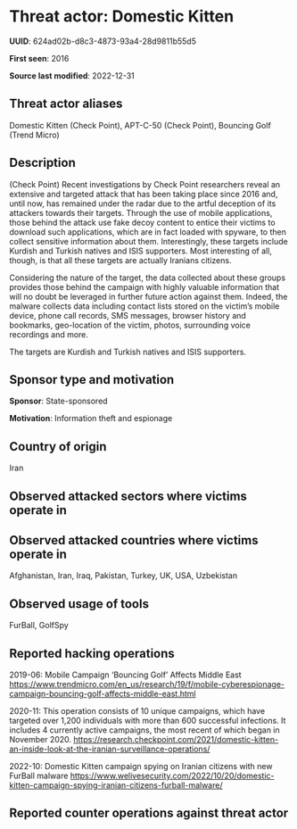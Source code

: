 # Threat actor: Domestic Kitten

**UUID**: 624ad02b-d8c3-4873-93a4-28d9811b55d5

**First seen**: 2016

**Source last modified**: 2022-12-31

## Threat actor aliases

Domestic Kitten (Check Point), APT-C-50 (Check Point), Bouncing Golf (Trend Micro)

## Description

(Check Point) Recent investigations by Check Point researchers reveal an extensive and targeted attack that has been taking place since 2016 and, until now, has remained under the radar due to the artful deception of its attackers towards their targets. Through the use of mobile applications, those behind the attack use fake decoy content to entice their victims to download such applications, which are in fact loaded with spyware, to then collect sensitive information about them. Interestingly, these targets include Kurdish and Turkish natives and ISIS supporters. Most interesting of all, though, is that all these targets are actually Iranians citizens.

Considering the nature of the target, the data collected about these groups provides those behind the campaign with highly valuable information that will no doubt be leveraged in further future action against them. Indeed, the malware collects data including contact lists stored on the victim’s mobile device, phone call records, SMS messages, browser history and bookmarks, geo-location of the victim, photos, surrounding voice recordings and more.

The targets are Kurdish and Turkish natives and ISIS supporters.

## Sponsor type and motivation

**Sponsor**: State-sponsored

**Motivation**: Information theft and espionage


## Country of origin

Iran

## Observed attacked sectors where victims operate in



## Observed attacked countries where victims operate in

Afghanistan, Iran, Iraq, Pakistan, Turkey, UK, USA, Uzbekistan

## Observed usage of tools

FurBall, GolfSpy

## Reported hacking operations

2019-06: Mobile Campaign ‘Bouncing Golf’ Affects Middle East
https://www.trendmicro.com/en_us/research/19/f/mobile-cyberespionage-campaign-bouncing-golf-affects-middle-east.html

2020-11: This operation consists of 10 unique campaigns, which have targeted over 1,200 individuals with more than 600 successful infections.  It includes 4 currently active campaigns, the most recent of which began in November 2020.
https://research.checkpoint.com/2021/domestic-kitten-an-inside-look-at-the-iranian-surveillance-operations/

2022-10: Domestic Kitten campaign spying on Iranian citizens with new FurBall malware
https://www.welivesecurity.com/2022/10/20/domestic-kitten-campaign-spying-iranian-citizens-furball-malware/

## Reported counter operations against threat actor






